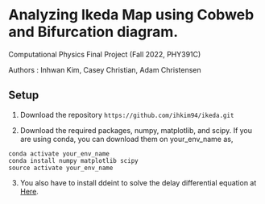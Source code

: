 # Analyzing Ikeda Map using Cobweb and Bifurcation diagram.
Computational Physics Final Project (Fall 2022, PHY391C)

Authors : Inhwan Kim, Casey Christian, Adam Christensen

## Setup

1. Download the repository
`https://github.com/ihkim94/ikeda.git`

2. Download the required packages, numpy, matplotlib, and scipy. If you are using conda, you can download them on your_env_name as,

```
conda activate your_env_name
conda install numpy matplotlib scipy
source activate your_env_name
```

3. You also have to install ddeint to solve the delay differential equation at [Here](https://github.com/Zulko/ddeint).



